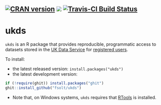 [![CRAN version](http://www.r-pkg.org/badges/version/ukds)](https://cran.r-project.org/package=icpsrdata) ![](http://cranlogs.r-pkg.org/badges/grand-total/ukds) [![Travis-CI Build Status](https://travis-ci.org/fsolt/ukds.svg?branch=master)](https://travis-ci.org/fsolt/ukds)
------------------------------------------------------------------------

ukds
=========

`ukds` is an R package that provides reproducible, programmatic access to datasets stored in the [UK Data Service](https://www.ukdataservice.ac.uk) for [registered users](http://esds.ac.uk/newRegistration/newLogin.asp).


To install:

* the latest released version: `install.packages("ukds")`
* the latest development version:

```R
if (!require(ghit)) install.packages("ghit")
ghit::install_github("fsolt/ukds")
```

* Note that, on Windows systems, `ukds` requires that [RTools](https://cran.r-project.org/bin/windows/Rtools/index.html) is installed.